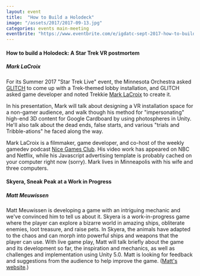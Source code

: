 ```yaml
---
layout: event
title:  "How to Build a Holodeck"
image: "/assets/2017/2017-09-13.jpg"
categories: events main-meeting
eventbrite: "https://www.eventbrite.com/e/igdatc-sept-2017-how-to-build-a-holodeck-tickets-37344065104?aff=ebdsoporgprofile"
---
```



#### How to build a Holodeck: A Star Trek VR postmortem
##### Mark LaCroix

For its Summer 2017 "Star Trek Live" event, the Minnesota Orchestra asked [GLITCH](http://glitch.mn) to come up with a Trek-themed lobby installation, and GLITCH asked game developer and noted Trekkie [Mark LaCroix](http://noblerobot.com) to create it.

In his presentation, Mark will talk about designing a VR installation space for a non-gamer audience, and walk though his method for "impersonating" high-end 3D content for Google Cardboard by using photospheres in Unity. He'll also talk about the dead ends, false starts, and various "trials and Tribble-ations" he faced along the way.

Mark LaCroix is a filmmaker, game developer, and co-host of the weekly gamedev podcast [Nice Games Club](http://nicegames.club). His video work has appeared on NBC and Netflix, while his Javascript advertising template is probably cached on your computer right now (sorry). Mark lives in Minneapolis with his wife and three computers.


#### Skyera, Sneak Peak at a Work in Progress
##### Matt Meuwissen

Matt Meuwissen is developing a game with an intriguing mechanic and we've convinced him to tell us about it. Skyera is a work-in-progress game where the player can explore a bizarre world in amazing ships, obliterate enemies, loot treasure, and raise pets. In Skyera, the animals have adapted to the chaos and can morph into powerful ships and weapons that the player can use. With live game play, Matt will talk briefly about the game and its development so far, the inspiration and mechanics, as well as challenges and implementation using Unity 5.0. Matt is looking for feedback and suggestions from the audience to help improve the game. ([Matt's website](http://meuwissenm.github.io%20).)

